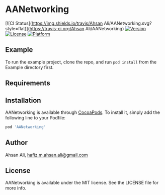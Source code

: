 # AANetworking

[![CI Status](https://img.shields.io/travis/Ahsan Ali/AANetworking.svg?style=flat)](https://travis-ci.org/Ahsan Ali/AANetworking)
[![Version](https://img.shields.io/cocoapods/v/AANetworking.svg?style=flat)](https://cocoapods.org/pods/AANetworking)
[![License](https://img.shields.io/cocoapods/l/AANetworking.svg?style=flat)](https://cocoapods.org/pods/AANetworking)
[![Platform](https://img.shields.io/cocoapods/p/AANetworking.svg?style=flat)](https://cocoapods.org/pods/AANetworking)

## Example

To run the example project, clone the repo, and run `pod install` from the Example directory first.

## Requirements

## Installation

AANetworking is available through [CocoaPods](https://cocoapods.org). To install
it, simply add the following line to your Podfile:

```ruby
pod 'AANetworking'
```

## Author

Ahsan Ali, hafiz.m.ahsan.ali@gmail.com

## License

AANetworking is available under the MIT license. See the LICENSE file for more info.
